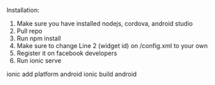 Installation:

1. Make sure you have installed nodejs, cordova, android studio
2. Pull repo
3. Run npm install
4. Make sure to change Line 2 (widget id) on /config.xml to your own
5. Register it on facebook developers
6. Run ionic serve





ionic add platform android
ionic build android